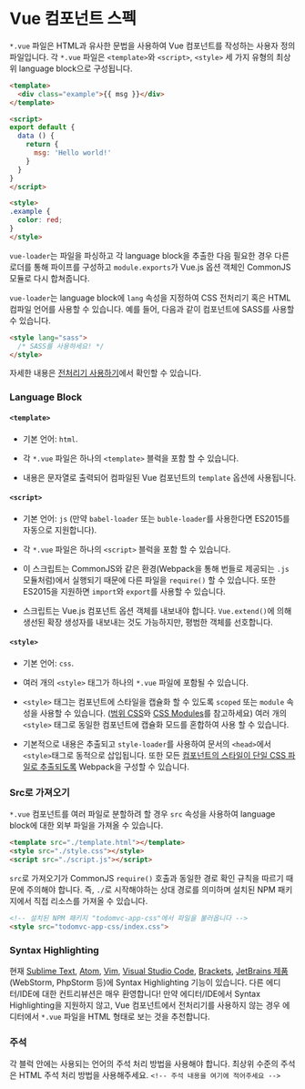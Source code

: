 # Vue 컴포넌트 스펙

`*.vue` 파일은 HTML과 유사한 문법을 사용하여 Vue 컴포넌트를 작성하는 사용자 정의 파일입니다. 각 `*.vue` 파일은 `<template>`와 `<script>`, `<style>` 세 가지 유형의 최상위 language block으로 구성됩니다.

``` html
<template>
  <div class="example">{{ msg }}</div>
</template>

<script>
export default {
  data () {
    return {
      msg: 'Hello world!'
    }
  }
}
</script>

<style>
.example {
  color: red;
}
</style>
```

`vue-loader`는 파일을 파싱하고 각 language block을 추출한 다음 필요한 경우 다른 로더를 통해 파이프를 구성하고 `module.exports`가 Vue.js 옵션 객체인 CommonJS 모듈로 다시 합쳐줍니다.

`vue-loader`는 language block에 `lang` 속성을 지정하여 CSS 전처리기 혹은 HTML 컴파일 언어를 사용할 수 있습니다. 예를 들어, 다음과 같이 컴포넌트에 SASS를 사용할 수 있습니다.

``` html
<style lang="sass">
  /* SASS를 사용하세요! */
</style>
```

자세한 내용은 [전처리기 사용하기](../configurations/pre-processors.md)에서 확인할 수 있습니다.

### Language Block

#### `<template>`

- 기본 언어: `html`.

- 각 `*.vue` 파일은 하나의 `<template>` 블럭을 포함 할 수 있습니다.

- 내용은 문자열로 출력되어 컴파일된 Vue 컴포넌트의 `template` 옵션에 사용됩니다.

#### `<script>`

- 기본 언어: `js` (만약 `babel-loader` 또는 `buble-loader`를 사용한다면 ES2015를 자동으로 지원합니다).

- 각 `*.vue` 파일은 하나의 `<script>` 블럭을 포함 할 수 있습니다.

- 이 스크립트는 CommonJS와 같은 환경(Webpack을 통해 번들로 제공되는 `.js` 모듈처럼)에서 실행되기 때문에 다른 파일을 `require()` 할 수 있습니다. 또한 ES2015을 지원하면 `import`와 `export`를 사용할 수 있습니다.

- 스크립트는 Vue.js 컴포넌트 옵션 객체를 내보내야 합니다. `Vue.extend()`에 의해 생선된 확장 생성자를 내보내는 것도 가능하지만, 평범한 객체를 선호합니다.

#### `<style>`

- 기본 언어: `css`.

- 여러 개의 `<style>` 태그가 하나의 `*.vue` 파일에 포함될 수 있습니다.

- `<style>` 태그는 컴포넌트에 스타일을 캡슐화 할 수 있도록 `scoped` 또는 `module` 속성을 사용할 수 있습니다. ([범위 CSS](../features/scoped-css.md)와 [CSS Modules](../features/css-modules.md)를 참고하세요)  여러 개의 `<style>` 태그로 동일한 컴포넌트에 캡슐화 모드를 혼합하여 사용 할 수 있습니다.

- 기본적으로 내용은 추출되고 `style-loader`를 사용하여 문서의 `<head>`에서 `<style>`태그로 동적으로 삽입됩니다. 또한 모든 [컴포넌트의 스타일이 단일 CSS 파일로 추출되도록](../configurations/extract-css.md) Webpack을 구성할 수 있습니다. 

### Src로 가져오기

`*.vue` 컴포넌트를 여러 파일로 분할하려 할 경우 `src` 속성을 사용하여 language block에 대한 외부 파일을 가져올 수 있습니다.

``` html
<template src="./template.html"></template>
<style src="./style.css"></style>
<script src="./script.js"></script>
```

`src`로 가져오기가 CommonJS `require()` 호출과 동일한 경로 확인 규칙을 따르기 때문에 주의해야 합니다. 즉, `./`로 시작해야하는 상대 경로를 의미하며 설치된 NPM 패키지에서 직접 리소스를 가져올 수 있습니다.

``` html
<!-- 설치된 NPM 패키지 "todomvc-app-css"에서 파일을 불러옵니다 -->
<style src="todomvc-app-css/index.css">
```

### Syntax Highlighting

현재 [Sublime Text](https://github.com/vuejs/vue-syntax-highlight), [Atom](https://atom.io/packages/language-vue), [Vim](https://github.com/posva/vim-vue), [Visual Studio Code](https://marketplace.visualstudio.com/items/liuji-jim.vue), [Brackets](https://github.com/pandao/brackets-vue), [JetBrains 제품](https://plugins.jetbrains.com/plugin/8057) (WebStorm, PhpStorm 등)에 Syntax Highlighting 기능이 있습니다. 다른 에디터/IDE에 대한 컨트리뷰션은 매우 환영합니다! 만약 에디터/IDE에서 Syntax Highlighting을 지원하지 않고, Vue 컴포넌트에서 전처리기를 사용하지 않는 경우 에디터에서 `*.vue` 파일을 HTML 형태로 보는 것을 추천합니다.

### 주석

각 블럭 안에는 사용되는 언어의 주석 처리 방법을 사용해야 합니다. 최상위 수준의 주석은 HTML 주석 처리 방법을 사용해주세요. `<!-- 주석 내용을 여기에 적어주세요 -->`